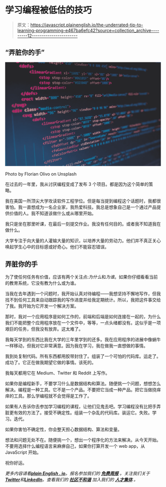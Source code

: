 # 学习编程被低估的技巧

> 原文：<https://javascript.plainenglish.io/the-underrated-tip-to-learning-programming-e467ba6efc42?source=collection_archive---------12----------------------->

## “弄脏你的手”

![](img/dbdf739cd58ee999c14038e9b479ae91.png)

Photo by Florian Olivo on Unsplash

在过去的一年里，我从讨厌编程变成了发布 3 个项目。都是因为这个简单的策略。

我在美国一所顶尖大学攻读软件工程学位。但是每当提到编程这个话题时，我都很害怕。我一直想成为一名企业家，我热爱科技。我总是想象自己是一个通过产品提供价值的人。我不知道该做什么或从哪里开始。

我只是坐在那里听课，在最后一刻提交作业。我没有任何目的。或者我不知道我在做什么。

大学专注于向大量的人灌输大量的知识，以培养大量的劳动力。他们并不真正关心唤起学生心中的目标感或好奇心。他们不能容忍错误。

## 弄脏你的手

为了使任何任务有价值，应该有两个关注点:*为什么*和*为谁*。如果你仔细看看当前的教育系统，它没有教为什么或为谁。

当我在去年遇到一个问题时，我开始认真对待编程——我想坚持不懈地写作，但我找不到任何工具来自动跟踪我的写作进度并给我定期统计。所以，我把这件事交给了我。我开始为它开发一个解决方案。

那时，我对一个应用程序是如何工作的，前端和后端是如何连接在一起的，为什么我们不能把整个应用程序放在一个文件中，等等，一点头绪都没有。这似乎是一项艰巨的任务，但我没有放弃。这太难了。

我每天学到的东西比我在大学的三年里学到的还多。我在应用程序的进展中像蜗牛一样移动，但我对它非常满意。因为我在学习，我在做我一直想做的事情。

我到处复制代码。所有东西都用胶带封住了。组装了一个可怕的代码库。运走了。成功了。它正在做我期望它做的事情。该死的。

我每天都用它在 Medium、Twitter 和 Reddit 上写作。

如果你是编程新手，不要学习什么是数据结构和算法。随便挑一个问题，想想怎么解决。编程是一种工具。它不是一个产品。不要把它当成一种产品。把它当做挠痒痒的工具。那么学编程就不会觉得是工作了。

如果有人告诉你去参加学习编程的课程，让他们见鬼去吧。学习编程没有比把手弄脏更有效的方法了。接受不确定性。组装一个杂乱的代码库。装运它。失败。学习。迭代。

如果你害怕不确定性，你会整天担心数据结构、算法和变量。

想法和问题无处不在。随便挑一个，想出一个程序化的方法来解决。从今天开始。不要用选择什么编程语言来麻痹自己，如果你打算开发一个 web app，从 JavaScript 开始。

祝你好运。

*更多内容请看*[***plain English . io***](https://plainenglish.io/)*。报名参加我们的* [***免费周报***](http://newsletter.plainenglish.io/) *。关注我们关于*[***Twitter***](https://twitter.com/inPlainEngHQ)*和*[***LinkedIn***](https://www.linkedin.com/company/inplainenglish/)*。查看我们的* [***社区不和谐***](https://discord.gg/GtDtUAvyhW) *加入我们的* [***人才集体***](https://inplainenglish.pallet.com/talent/welcome) *。*